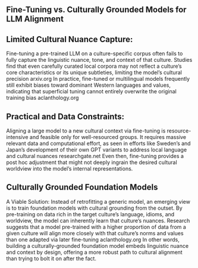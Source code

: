 ## Fine-Tuning vs. Culturally Grounded Models for LLM Alignment
## Limited Cultural Nuance Capture: 
Fine-tuning a pre-trained LLM on a culture-specific corpus often fails to fully capture the linguistic nuance, tone, and context of that culture. Studies find that even carefully curated local corpora may not reflect a culture’s core characteristics or its unique subtleties, limiting the model’s cultural precision
arxiv.org In practice, fine-tuned or multilingual models frequently still exhibit biases toward dominant Western languages and values, indicating that superficial tuning cannot entirely overwrite the original training bias
aclanthology.org

## Practical and Data Constraints: 
Aligning a large model to a new cultural context via fine-tuning is resource-intensive and feasible only for well-resourced groups. It requires massive relevant data and computational effort, as seen in efforts like Sweden’s and Japan’s development of their own GPT variants to address local language and cultural nuances
researchgate.net Even then, fine-tuning provides a post hoc adjustment that might not deeply ingrain the desired cultural worldview into the model’s internal representations.
## Culturally Grounded Foundation Models
A Viable Solution: Instead of retrofitting a generic model, an emerging view is to train foundation models with cultural grounding from the outset. By pre-training on data rich in the target culture’s language, idioms, and worldview, the model can inherently learn that culture’s nuances. Research suggests that a model pre-trained with a higher proportion of data from a given culture will align more closely with that culture’s norms and values than one adapted via later fine-tuning
aclanthology.org In other words, building a culturally-grounded foundation model embeds linguistic nuance and context by design, offering a more robust path to cultural alignment than trying to bolt it on after the fact.
